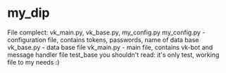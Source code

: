 # my_dip
File complect: vk_main.py, vk_base.py, my_config.py
my_config.py - configuration file, contains tokens, passwords, name of data base
vk_base.py - data base file
vk_main.py - main file, contains vk-bot and message handler
file test_base you shouldn't read: it's only test, working file to my needs :)
